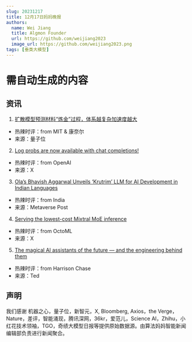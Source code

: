 ```yaml
---
slug: 20231217
title: 12月17日妈妈晚报
authors:
  name: Wei Jiang
  title: Algmon Founder
  url: https://github.com/weijiang2023
  image_url: https://github.com/weijiang2023.png
tags: [垂类大模型]
---
```


# 需自动生成的内容
## 资讯

1. [扩散模型预测材料“炼金”过程，体系越复杂加速度越大](https://mp.weixin.qq.com/s/6_BAiGKPlIODWfcIRKECFw)
* 热辣时评：from MIT & 康奈尔
* 来源：量子位

2. [Log probs are now available with chat completions!](https://twitter.com/OfficialLoganK/status/1735745420708679828?s=20)
* 热辣时评：from OpenAI
* 来源：X

3. [Ola’s Bhavish Aggarwal Unveils ‘Krutrim’ LLM for AI Development in Indian Languages](https://mpost.io/olas-bhavish-aggarwal-unveils-krutrim-llm-for-ai-development-in-indian-languages/)
* 热辣时评：from India
* 来源：Metaverse Post

4. [Serving the lowest-cost Mixtral MoE inference](https://twitter.com/mattshumer_/status/1735809776217407941?s=20)
* 热辣时评：from OctoML
* 来源：X

5. [The magical AI assistants of the future — and the engineering behind them](https://www.ted.com/talks/harrison_chase_the_magical_ai_assistants_of_the_future_and_the_engineering_behind_them)
* 热辣时评：from Harrison Chase
* 来源：Ted

## 声明

我们感谢 机器之心，量子位，新智元，X, Bloomberg, Axios，the Verge，Nature，差评，智能涌现，腾讯深网，36kr，爱范儿，Science AI，Zhihu，小红花技术领袖，TGO，奇绩大模型日报等提供原始数据源。由算法妈妈智能新闻编辑部负责进行新闻聚合。